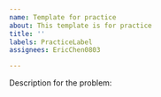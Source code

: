 ```yaml
---
name: Template for practice
about: This template is for practice
title: ''
labels: PracticeLabel
assignees: EricChen0803

---
```


Description for the problem:
